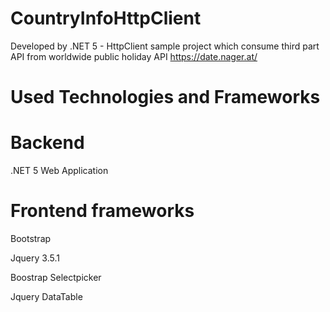 # CountryInfoHttpClient
Developed by .NET 5 -  HttpClient sample project which consume third part API from worldwide public holiday API https://date.nager.at/

# Used Technologies and Frameworks

# Backend
.NET 5 Web Application

# Frontend frameworks
Bootstrap

Jquery 3.5.1

Boostrap Selectpicker

Jquery DataTable
